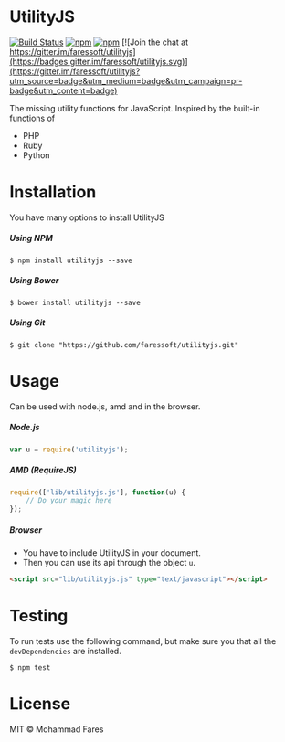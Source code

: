 # UtilityJS

[![Build Status](https://travis-ci.org/faressoft/utilityjs.svg?branch=master)](https://travis-ci.org/faressoft/utilityjs)
[![npm](https://img.shields.io/npm/v/utilityjs.svg)](https://www.npmjs.com/package/utilityjs)
[![npm](https://img.shields.io/npm/l/utilityjs.svg)](https://github.com/faressoft/utilityjs/blob/master/LICENSE)
[![Join the chat at https://gitter.im/faressoft/utilityjs](https://badges.gitter.im/faressoft/utilityjs.svg)](https://gitter.im/faressoft/utilityjs?utm_source=badge&utm_medium=badge&utm_campaign=pr-badge&utm_content=badge)

The missing utility functions for JavaScript. Inspired by the built-in functions of
- PHP
- Ruby
- Python

# Installation
You have many options to install UtilityJS
##### Using NPM
```
$ npm install utilityjs --save
```

##### Using Bower
```
$ bower install utilityjs --save
```

##### Using Git
```
$ git clone "https://github.com/faressoft/utilityjs.git"
```

# Usage
Can be used with node.js, amd and in the browser.
##### Node.js
```js
var u = require('utilityjs');
```

##### AMD (RequireJS)
```js
require(['lib/utilityjs.js'], function(u) {
    // Do your magic here
});
```

##### Browser
- You have to include UtilityJS in your document.
- Then you can use its api through the object `u`.
```html
<script src="lib/utilityjs.js" type="text/javascript"></script>
```

# Testing
To run tests use the following command, but make sure you that all the `devDependencies` are installed.
```
$ npm test
```

# License
MIT © Mohammad Fares